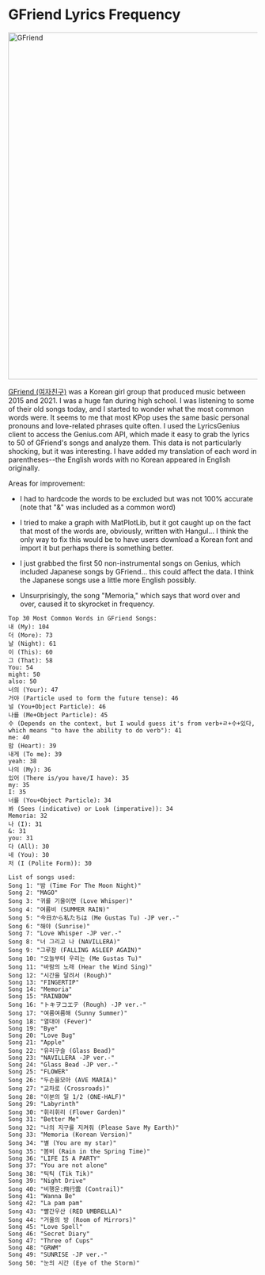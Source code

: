 # GFriend Lyrics Frequency


<img src="https://user-images.githubusercontent.com/76632760/212512187-f008afb4-7363-4c55-a83a-65c66f5ab9bf.png" alt="GFriend" width="700"/>



[GFriend (여자친구)](https://www.youtube.com/watch?v=r_6q_-d-7Sk&list=PLWqQwarHaCFesi5VUhT4w8FJ2X4hE1AEu&index=14) was a Korean girl group that produced music between 2015 and 2021. I was a huge fan during high school. I was listening to some of their old songs today, and I started to wonder what the most common words were. It seems to me that most KPop uses the same basic personal pronouns and love-related phrases quite often. I used the LyricsGenius client to access the Genius.com API, which made it easy to grab the lyrics to 50 of GFriend's songs and analyze them. This data is not particularly shocking, but it was interesting. I have added my translation of each word in parentheses--the English words with no Korean appeared in English originally.


Areas for improvement:

- I had to hardcode the words to be excluded but was not 100% accurate (note that "&" was included as a common word)

- I tried to make a graph with MatPlotLib, but it got caught up on the fact that most of the words are, obviously, written with Hangul... I think the only way to fix this would be to have users download a Korean font and import it but perhaps there is something better.

- I just grabbed the first 50 non-instrumental songs on Genius, which included Japanese songs by GFriend... this could affect the data. I think the Japanese songs use a little more English possibly.

- Unsurprisingly, the song "Memoria," which says that word over and over, caused it to skyrocket in frequency.

```
Top 30 Most Common Words in GFriend Songs:
내 (My): 104
더 (More): 73
날 (Night): 61
이 (This): 60
그 (That): 58
You: 54
might: 50
also: 50
너의 (Your): 47
거야 (Particle used to form the future tense): 46
널 (You+Object Particle): 46
나를 (Me+Object Particle): 45
수 (Depends on the context, but I would guess it's from verb+ㄹ+수+있다, which means "to have the ability to do verb"): 41
me: 40
맘 (Heart): 39
내게 (To me): 39
yeah: 38
나의 (My): 36
있어 (There is/you have/I have): 35
my: 35
I: 35
너를 (You+Object Particle): 34
봐 (Sees (indicative) or Look (imperative)): 34
Memoria: 32
나 (I): 31
&: 31
you: 31
다 (All): 30
네 (You): 30
저 (I (Polite Form)): 30
```

```
List of songs used:
Song 1: "밤 (Time For The Moon Night)"
Song 2: "MAGO"
Song 3: "귀를 기울이면 (Love Whisper)"
Song 4: "여름비 (SUMMER RAIN)"
Song 5: "今日から私たちは (Me Gustas Tu) -JP ver.-"
Song 6: "해야 (Sunrise)"
Song 7: "Love Whisper -JP ver.-"
Song 8: "너 그리고 나 (NAVILLERA)"
Song 9: "그루잠 (FALLING ASLEEP AGAIN)"
Song 10: "오늘부터 우리는 (Me Gustas Tu)"
Song 11: "바람의 노래 (Hear the Wind Sing)"
Song 12: "시간을 달려서 (Rough)"
Song 13: "FINGERTIP"
Song 14: "Memoria"
Song 15: "RAINBOW"
Song 16: "トキヲコエテ (Rough) -JP ver.-"
Song 17: "여름여름해 (Sunny Summer)"
Song 18: "열대야 (Fever)"
Song 19: "Bye"
Song 20: "Love Bug"
Song 21: "Apple"
Song 22: "유리구슬 (Glass Bead)"
Song 23: "NAVILLERA -JP ver.-"
Song 24: "Glass Bead -JP ver.-"
Song 25: "FLOWER"
Song 26: "두손을모아 (AVE MARIA)"
Song 27: "교차로 (Crossroads)"
Song 28: "이분의 일 1/2 (ONE-HALF)"
Song 29: "Labyrinth"
Song 30: "휘리휘리 (Flower Garden)"
Song 31: "Better Me"
Song 32: "나의 지구를 지켜줘 (Please Save My Earth)"
Song 33: "Memoria (Korean Version)"
Song 34: "별 (You are my star)"
Song 35: "봄비 (Rain in the Spring Time)"
Song 36: "LIFE IS A PARTY"
Song 37: "You are not alone"
Song 38: "틱틱 (Tik Tik)"
Song 39: "Night Drive"
Song 40: "비행운:飛行雲 (Contrail)"
Song 41: "Wanna Be"
Song 42: "La pam pam"
Song 43: "빨간우산 (RED UMBRELLA)"
Song 44: "거울의 방 (Room of Mirrors)"
Song 45: "Love Spell"
Song 46: "Secret Diary"
Song 47: "Three of Cups"
Song 48: "GRWM"
Song 49: "SUNRISE -JP ver.-"
Song 50: "눈의 시간 (Eye of the Storm)"
```
